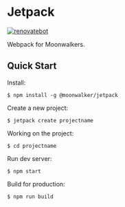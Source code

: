 # Jetpack

[![renovatebot](https://badges.renovateapi.com/github/moonwalker/jetpack)](https://renovatebot.com/dashboard#github/moonwalker/jetpack)



Webpack for Moonwalkers.

## Quick Start

Install:

```shell
$ npm install -g @moonwalker/jetpack
```

Create a new project:

```shell
$ jetpack create projectname
```

Working on the project:

```shell
$ cd projectname
```

Run dev server:

```shell
$ npm start
```

Build for production:

```shell
$ npm run build
```
